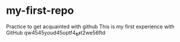 # my-first-repo
Practice to get acquainted with github
This is my first experience with GitHub
qw4545youd45optfفغ4t2we56ftd
